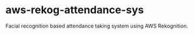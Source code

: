 # aws-rekog-attendance-sys
Facial recognition based attendance taking system using AWS Rekognition. 

